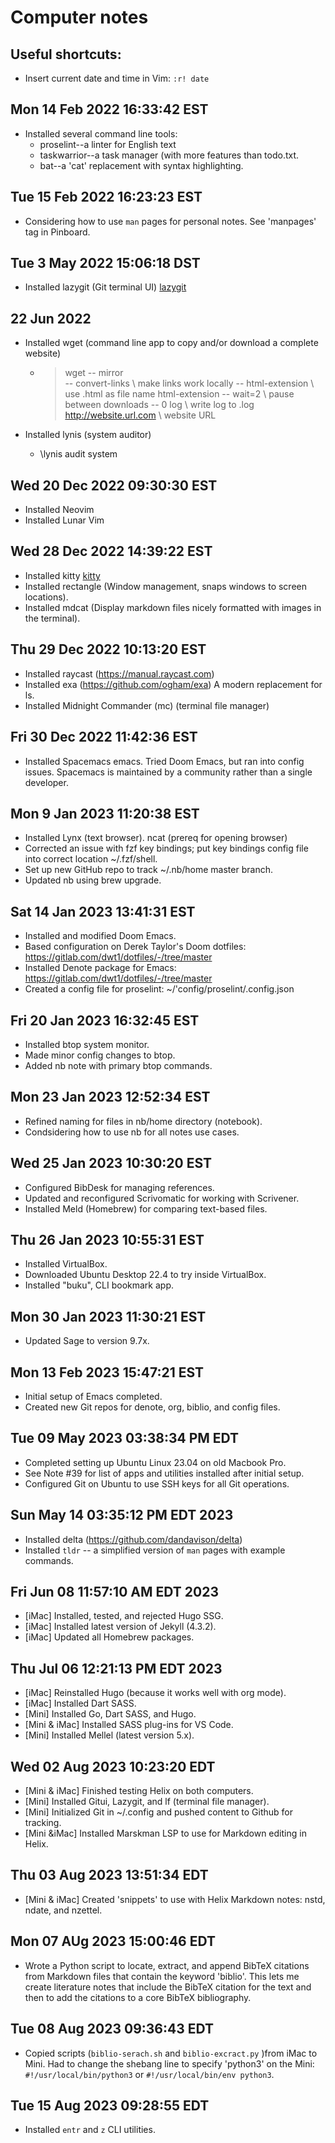 # Computer notes

## Useful shortcuts:

- Insert current date and time in Vim:
    `:r! date`

## Mon 14 Feb 2022 16:33:42 EST

- Installed several command line tools:
    - proselint--a linter for English text
    - taskwarrior--a task manager (with more features than todo.txt.
    - bat--a 'cat' replacement with syntax highlighting.

## Tue 15 Feb 2022 16:23:23 EST

- Considering how to use `man` pages for personal notes. See 'manpages' tag 
  in Pinboard.

## Tue  3 May 2022 15:06:18 DST

- Installed lazygit (Git terminal UI) [lazygit](https://github.com/jesseduffield/lazygit)

## 22 Jun 2022

- Installed wget (command line app to copy and/or download a complete website)
  - > wget -- mirror \
           -- convert-links \ make links work locally
           -- html-extension \ use .html as file name html-extension
           -- wait=2 \ pause between downloads
           -- 0 log \ write log to .log
           http://website.url.com \ website URL 

- Installed lynis (system auditor)
  - \lynis audit system

## Wed 20 Dec 2022 09:30:30 EST

- Installed Neovim
- Installed Lunar Vim

## Wed 28 Dec 2022 14:39:22 EST

- Installed kitty [kitty](https://sw.kovidgoyal.net/kitty/)
- Installed rectangle (Window management, snaps windows to screen locations).
- Installed mdcat (Display markdown files nicely formatted with images in the terminal).

## Thu 29 Dec 2022 10:13:20 EST

- Installed raycast (https://manual.raycast.com)
- Installed exa (https://github.com/ogham/exa)
  A modern replacement for ls.
- Installed Midnight Commander (mc) (terminal file manager)

## Fri 30 Dec 2022 11:42:36 EST

- Installed Spacemacs emacs.
  Tried Doom Emacs, but ran into config issues. Spacemacs is maintained by a
  community rather than a single developer.

## Mon 9 Jan 2023 11:20:38 EST

- Installed Lynx (text browser).
            ncat (prereq for opening browser)
- Corrected an issue with fzf key bindings; put key bindings config file into
  correct location ~/.fzf/shell.
- Set up new GitHub repo to track ~/.nb/home master branch.
- Updated nb using brew upgrade.

## Sat 14 Jan 2023 13:41:31 EST

- Installed and modified Doom Emacs.
- Based configuration on Derek Taylor's Doom dotfiles: https://gitlab.com/dwt1/dotfiles/-/tree/master
- Installed Denote package for Emacs: https://gitlab.com/dwt1/dotfiles/-/tree/master
- Created a config file for proselint: ~/'config/proselint/.config.json

## Fri 20 Jan 2023 16:32:45 EST

- Installed btop system monitor.
- Made minor config changes to btop.
- Added nb note with primary btop commands.

## Mon 23 Jan 2023 12:52:34 EST

- Refined naming for files in nb/home directory (notebook).
- Condsidering how to use nb for all notes use cases.

## Wed 25 Jan 2023 10:30:20 EST

- Configured BibDesk for managing references.
- Updated and reconfigured Scrivomatic for working with Scrivener.
- Installed Meld (Homebrew) for comparing text-based files.

## Thu 26 Jan 2023 10:55:31 EST

- Installed VirtualBox.
- Downloaded Ubuntu Desktop 22.4 to try inside VirtualBox.
- Installed "buku", CLI bookmark app.

## Mon 30 Jan 2023 11:30:21 EST

- Updated Sage to version 9.7x.

## Mon 13 Feb 2023 15:47:21 EST

- Initial setup of Emacs completed.
- Created new Git repos for denote, org, biblio, and config files.

## Tue 09 May 2023 03:38:34 PM EDT

 - Completed setting up Ubuntu Linux 23.04 on old Macbook Pro.
 - See Note #39 for list of apps and utilities installed after initial setup. 
 - Configured Git on Ubuntu to use SSH keys for all Git operations.

## Sun May 14 03:35:12 PM EDT 2023

  - Installed delta (https://github.com/dandavison/delta)
  - Installed `tldr` -- a simplified version of `man` pages with example commands.

## Fri Jun 08 11:57:10 AM EDT 2023

  - [iMac] Installed, tested, and rejected Hugo SSG.
  - [iMac] Installed latest version of Jekyll (4.3.2).
  - [iMac] Updated all Homebrew packages.

## Thu Jul 06 12:21:13 PM EDT 2023

  - [iMac] Reinstalled Hugo (because it works well with org mode).
  - [iMac] Installed Dart SASS.
  - [Mini] Installed Go, Dart SASS, and Hugo.
  - [Mini & iMac] Installed SASS plug-ins for VS Code.
  - [Mini] Installed Mellel (latest version 5.x).

## Wed 02 Aug 2023 10:23:20 EDT

  - [Mini & iMac] Finished testing Helix on both computers.
  - [Mini] Installed Gitui, Lazygit, and lf (terminal file manager).
  - [Mini] Initialized Git in ~/.config and pushed content to Github for tracking.
  - [Mini &iMac] Installed Marskman LSP to use for Markdown editing in Helix.

## Thu 03 Aug 2023 13:51:34 EDT

  - [Mini & iMac] Created 'snippets' to use with Helix Markdown notes: nstd, ndate, and nzettel.

## Mon 07 AUg 2023 15:00:46 EDT

  - Wrote a Python script to locate, extract, and append BibTeX citations from Markdown files
    that contain the keyword 'biblio'. This lets me create literature notes that include the 
    BibTeX citation for the text and then to add the citations to a core BibTeX bibliography.

## Tue 08 Aug 2023 09:36:43 EDT

  - Copied scripts (`biblio-serach.sh` and `biblio-excract.py` )from iMac to 
    Mini. Had to change the shebang line to specify 'python3' on the Mini: 
    `#!/usr/local/bin/python3` or `#!/usr/local/bin/env python3`.

## Tue 15 Aug 2023 09:28:55 EDT

  - Installed `entr` and `z` CLI utilities.
